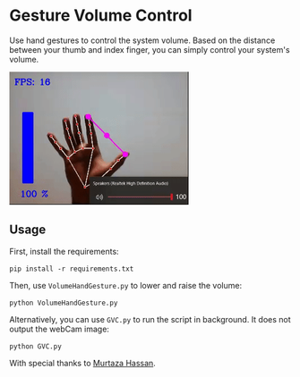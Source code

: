 # Gesture Volume Control
Use hand gestures to control the system volume. Based on the distance between your thumb and index finger, you can simply control your system's volume.

![alt text](https://github.com/Hormozzan/GestureVolumeControl/blob/main/gesture.gif)

## Usage
First, install the requirements:
```
pip install -r requirements.txt
```
Then, use `VolumeHandGesture.py` to lower and raise the volume:
```
python VolumeHandGesture.py
```
Alternatively, you can use `GVC.py` to run the script in background. It does not output the webCam image:
```
python GVC.py
``` 
With special thanks to [Murtaza Hassan](https://github.com/murtazahassan).
